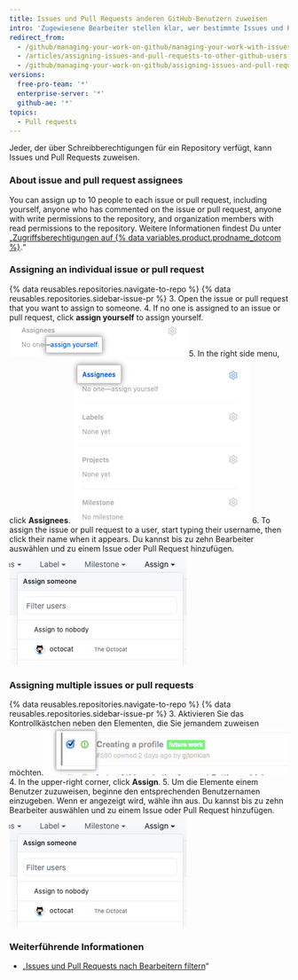 ```yaml
---
title: Issues und Pull Requests anderen GitHub-Benutzern zuweisen
intro: 'Zugewiesene Bearbeiter stellen klar, wer bestimmte Issues und Pull Requests bearbeitet.'
redirect_from:
  - /github/managing-your-work-on-github/managing-your-work-with-issues-and-pull-requests/assigning-issues-and-pull-requests-to-other-github-users
  - /articles/assigning-issues-and-pull-requests-to-other-github-users
  - /github/managing-your-work-on-github/assigning-issues-and-pull-requests-to-other-github-users
versions:
  free-pro-team: '*'
  enterprise-server: '*'
  github-ae: '*'
topics:
  - Pull requests
---
```


Jeder, der über Schreibberechtigungen für ein Repository verfügt, kann Issues und Pull Requests zuweisen.

### About issue and pull request assignees

You can assign up to 10 people to each issue or pull request, including yourself, anyone who has commented on the issue or pull request, anyone with write permissions to the repository, and organization members with read permissions to the repository. Weitere Informationen findest Du unter „[Zugriffsberechtigungen auf {% data variables.product.prodname_dotcom %}](/articles/access-permissions-on-github).“

### Assigning an individual issue or pull request

{% data reusables.repositories.navigate-to-repo %}
{% data reusables.repositories.sidebar-issue-pr %}
3. Open the issue or pull request that you want to assign to someone.
4. If no one is assigned to an issue or pull request, click **assign yourself** to assign yourself. ![The assign yourself item](/assets/images/help/issues/assign_yourself.png)
5. In the right side menu, click **Assignees**. ![The Assignees menu item](/assets/images/help/issues/assignee_menu.png)
6. To assign the issue or pull request to a user, start typing their username, then click their name when it appears. Du kannst bis zu zehn Bearbeiter auswählen und zu einem Issue oder Pull Request hinzufügen. ![Dropdownmenü für Issue-Zuweisung](/assets/images/help/issues/issues_assigning_dropdown.png)

### Assigning multiple issues or pull requests

{% data reusables.repositories.navigate-to-repo %}
{% data reusables.repositories.sidebar-issue-pr %}
3. Aktivieren Sie das Kontrollkästchen neben den Elementen, die Sie jemandem zuweisen möchten. ![Kontrollkästchen für Issue-Metadaten](/assets/images/help/issues/issues_assign_checkbox.png)
4. In the upper-right corner, click **Assign**.
5. Um die Elemente einem Benutzer zuzuweisen, beginne den entsprechenden Benutzernamen einzugeben. Wenn er angezeigt wird, wähle ihn aus. Du kannst bis zu zehn Bearbeiter auswählen und zu einem Issue oder Pull Request hinzufügen. ![Dropdownmenü für Issue-Zuweisung](/assets/images/help/issues/issues_assigning_dropdown.png)

### Weiterführende Informationen

* „[Issues und Pull Requests nach Bearbeitern filtern](/articles/filtering-issues-and-pull-requests-by-assignees)“

